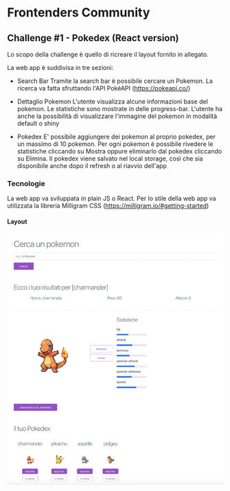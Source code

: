 <!--
name:Pokedex
level:Beginner
-->
# Frontenders Community
## Challenge #1 - Pokedex (React version)

Lo scopo della challenge è quello di ricreare il layout fornito in allegato.

La web app è suddivisa in tre sezioni:
- Search Bar
Tramite la search bar è possibile cercare un Pokemon. La ricerca va fatta sfruttando l'API PokéAPI (https://pokeapi.co/)

- Dettaglio Pokemon
L'utente visualizza alcune informazioni base del pokemon. Le statistiche sono mostrate in delle progress-bar. L'utente ha anche la possibilità di visualizzare l'immagine del pokemon in modalità default o shiny

- Pokedex
E' possibile aggiungere dei pokemon al proprio pokedex, per un massimo di 10 pokemon. Per ogni pokemon è possibile rivedere le statistiche cliccando su Mostra oppure eliminarlo dal pokedex cliccando su Elimina. Il pokedex viene salvato nel local storage, così che sia disponibile anche dopo il refresh o al riavvio dell'app

### Tecnologie
La web app va sviluppata in plain JS o React. Per lo stile della web app va utilizzata la libreria Milligram CSS (https://milligram.io/#getting-started)

#### Layout
![Screenshot](screenshot.png)

